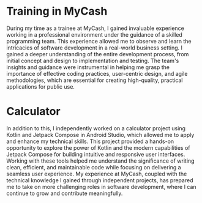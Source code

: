 
# Training in MyCash
 During my time as a trainee at MyCash, I gained invaluable experience working in a professional environment under the guidance of a skilled programming team. This experience allowed me to observe and learn the intricacies of software development in a real-world business setting. I gained a deeper understanding of the entire development process, from initial concept and design to implementation and testing. The team's insights and guidance were instrumental in helping me grasp the importance of effective coding practices, user-centric design, and agile methodologies, which are essential for creating high-quality, practical applications for public use.
# Calculator
 In addition to this, I independently worked on a calculator project using Kotlin and Jetpack Compose in Android Studio, which allowed me to apply and enhance my technical skills. This project provided a hands-on opportunity to explore the power of Kotlin and the modern capabilities of Jetpack Compose for building intuitive and responsive user interfaces. Working with these tools helped me understand the significance of writing clean, efficient, and maintainable code while focusing on delivering a seamless user experience. My experience at MyCash, coupled with the technical knowledge I gained through independent projects, has prepared me to take on more challenging roles in software development, where I can continue to grow and contribute meaningfully.

